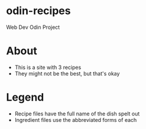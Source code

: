 # odin-recipes
Web Dev Odin Project 

# About
- This is a site with 3 recipes 
- They might not be the best, but that's okay 

# Legend
- Recipe files have the full name of the dish spelt out
- Ingredient files use the abbreviated forms of each 